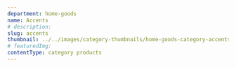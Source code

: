 ```yaml
---
department: home-goods
name: Accents
# description:
slug: accents
thumbnail: ../../images/category-thumbnails/home-goods-category-accents.jpg
# featuredImg:
contentType: category products
---
```

